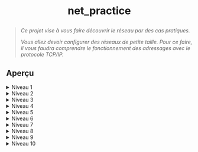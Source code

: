 # <p align="center">net_practice</p>
> *Ce projet vise à vous faire découvrir le réseau par des cas pratiques.*
>
> *Vous allez devoir configurer des réseaux de petite taille. Pour ce faire, il vous faudra comprendre le fonctionnement des adressages avec le protocole TCP/IP.*

## Aperçu
<details><summary>Niveau 1</summary>

![](https://github.com/Skalyaeve/images-1/blob/main/screenshot/netpractice1.png)
</details>
<details><summary>Niveau 2</summary>

![](https://github.com/Skalyaeve/images-1/blob/main/screenshot/netpractice2.png)
</details>
<details><summary>Niveau 3</summary>

![](https://github.com/Skalyaeve/images-1/blob/main/screenshot/netpractice3.png)
</details>
<details><summary>Niveau 4</summary>

![](https://github.com/Skalyaeve/images-1/blob/main/screenshot/netpractice4.png)
</details>
<details><summary>Niveau 5</summary>

![](https://github.com/Skalyaeve/images-1/blob/main/screenshot/netpractice5.png)
</details>
<details><summary>Niveau 6</summary>

![](https://github.com/Skalyaeve/images-1/blob/main/screenshot/netpractice6.png)
</details>
<details><summary>Niveau 7</summary>

![](https://github.com/Skalyaeve/images-1/blob/main/screenshot/netpractice7.png)
</details>
<details><summary>Niveau 8</summary>

![](https://github.com/Skalyaeve/images-1/blob/main/screenshot/netpractice8.png)
</details>
<details><summary>Niveau 9</summary>

![](https://github.com/Skalyaeve/images-1/blob/main/screenshot/netpractice9.png)
</details>
<details><summary>Niveau 10</summary>

![](https://github.com/Skalyaeve/images-1/blob/main/screenshot/netpractice10.png)
</details>
